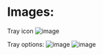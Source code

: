 # Images:

Tray icon
    ![image](https://user-images.githubusercontent.com/30196992/154204852-6023982a-c445-4d11-9b83-9f77f8ab912d.png)

Tray options:
    ![image](https://user-images.githubusercontent.com/30196992/154205125-f87641e8-71f9-4feb-8406-19a6314ca7fc.png)
    ![image](https://user-images.githubusercontent.com/30196992/154205435-8cca6581-113a-4623-b020-ab0138e05d5b.png)
